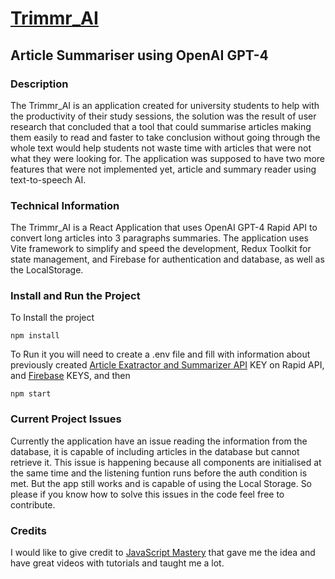 # [Trimmr_AI](https://trimmrai.firebaseapp.com/)
## Article Summariser using OpenAI GPT-4

### Description
The Trimmr_AI is an application created for university students to help with the productivity of their study sessions, the solution was the result of user research that concluded that a tool that could summarise articles making them easily to read and faster to take conclusion without going through the whole text would help students not waste time with articles that were not what they were looking for. The application was supposed to have two more features that were not implemented yet, article and summary reader using text-to-speech AI.

### Technical Information
The Trimmr_AI is a React Application that uses OpenAI GPT-4 Rapid API to convert long articles into 3 paragraphs summaries. The application uses Vite framework to simplify and speed the development, Redux Toolkit for state management, and Firebase for authentication and database, as well as the LocalStorage.


### Install and Run the Project
To Install the project
```
npm install
```
To Run it you will need to create a .env file and fill with information about previously created [Article Exatractor and Summarizer API](https://rapidapi.com/restyler/api/article-extractor-and-summarizer) KEY on Rapid API, and [Firebase](https://firebase.google.com/) KEYS, and then
```
npm start
```

### Current Project Issues
Currently the application have an issue reading the information from the database, it is capable of including articles in the database but cannot retrieve it. This issue is happening because all components are initialised at the same time and the listening funtion runs before the auth condition is met. But the app still works and is capable of using the Local Storage. So please if you know how to solve this issues in the code feel free to contribute.

### Credits
I would like to give credit to [JavaScript Mastery](https://www.youtube.com/@javascriptmastery) that gave me the idea and have great videos with tutorials and taught me a lot.
